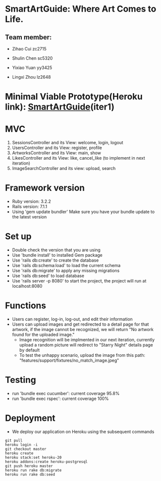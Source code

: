 # SmartArtGuide: Where Art Comes to Life.

## Team member:

- Zihao Cui zc2715

- Shulin Chen sc5320

- Yixiao Yuan yy3425

- Lingxi Zhou lz2648

  

# Minimal Viable Prototype(Heroku link): [SmartArtGuide](https://safe-ravine-39931-4dcfeebeaa67.herokuapp.com/)(iter1)



# MVC

1. SessionsController and its View: welcome, login, logout
2. UsersController and its View: register, profile
3. ArtworksController and its View: main, show
4. LikesController and its View: like, cancel_like (to implement in next iteration)
5. ImageSearchController and its view: upload, search




# Framework version

- Ruby version: 3.2.2
- Rails version: 7.1.1
- Using 'gem update bundler' Make sure you have your bundle update to the latest version

# Set up

- Double check the version that you are using
- Use 'bundle install' to installed Gem package
- Use 'rails db:create' to create the database
- Use 'rails db:schema:load' to load the current schema
- Use 'rails db:migrate' to apply any missing migrations
- Use 'rails db:seed' to load database
- Use 'rails server -p 8080' to start the project, the project will run at localhost:8080

# Functions

- Users can register, log-in, log-out, and edit their information
- Users can upload images and get redirected to a detail page for that artwork, if the image cannot be recognized, we will return "No artwork found for the uploaded image."
  - Image recognition will be implmented in our next iteration, currently upload a random picture will redirect to "Starry Night" details page by default
  - To test the unhappy scenario, upload the image from this path: "features/support/fixtures/no_match_image.jpeg"

# Testing

- run 'bundle exec cucumber': current coverage 95.8%
- run 'bundle exec rspec': current coverage 100%

# Deployment
- We deploy our application on Heroku using the subsequent commands

```
git pull
heroku login -i
git checkout master
heroku create
heroku stack:set heroku-20
heroku addons:create heroku-postgresql
git push heroku master
heroku run rake db:migrate
heroku run rake db:seed
```

